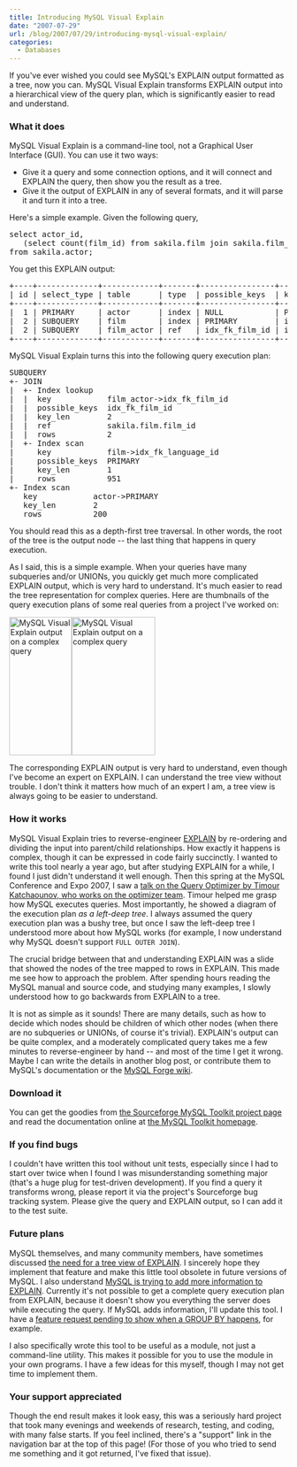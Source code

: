 ```yaml
---
title: Introducing MySQL Visual Explain
date: "2007-07-29"
url: /blog/2007/07/29/introducing-mysql-visual-explain/
categories:
  - Databases
---
```


If you've ever wished you could see MySQL's EXPLAIN output formatted as a tree, now you can. MySQL Visual Explain transforms EXPLAIN output into a hierarchical view of the query plan, which is significantly easier to read and understand.

### What it does

MySQL Visual Explain is a command-line tool, not a Graphical User Interface (GUI). You can use it two ways:

*   Give it a query and some connection options, and it will connect and EXPLAIN the query, then show you the result as a tree.
*   Give it the output of EXPLAIN in any of several formats, and it will parse it and turn it into a tree.

Here's a simple example. Given the following query,

<pre>select actor_id,
   (select count(film_id) from sakila.film join sakila.film_actor using(film_id))
from sakila.actor;</pre>

You get this EXPLAIN output:

<pre>+----+-------------+------------+-------+----------------+--------------------+---------+---------------------+------+-------------+
| id | select_type | table      | type  | possible_keys  | key                | key_len | ref                 | rows | Extra       |
+----+-------------+------------+-------+----------------+--------------------+---------+---------------------+------+-------------+
|  1 | PRIMARY     | actor      | index | NULL           | PRIMARY            | 2       | NULL                |  200 | Using index | 
|  2 | SUBQUERY    | film       | index | PRIMARY        | idx_fk_language_id | 1       | NULL                |  951 | Using index | 
|  2 | SUBQUERY    | film_actor | ref   | idx_fk_film_id | idx_fk_film_id     | 2       | sakila.film.film_id |    2 | Using index | 
+----+-------------+------------+-------+----------------+--------------------+---------+---------------------+------+-------------+</pre>

MySQL Visual Explain turns this into the following query execution plan:

<pre>SUBQUERY
+- JOIN
|  +- Index lookup
|  |  key            film_actor->idx_fk_film_id
|  |  possible_keys  idx_fk_film_id
|  |  key_len        2
|  |  ref            sakila.film.film_id
|  |  rows           2
|  +- Index scan
|     key            film->idx_fk_language_id
|     possible_keys  PRIMARY
|     key_len        1
|     rows           951
+- Index scan
   key            actor->PRIMARY
   key_len        2
   rows           200</pre>

You should read this as a depth-first tree traversal. In other words, the root of the tree is the output node -- the last thing that happens in query execution.

As I said, this is a simple example. When your queries have many subqueries and/or UNIONs, you quickly get much more complicated EXPLAIN output, which is very hard to understand. It's much easier to read the tree representation for complex queries. Here are thumbnails of the query execution plans of some real queries from a project I've worked on:

<img width="113" height="250" src='http://www.xaprb.com/media/2007/07/mysql-visual-explain-1.png' alt='MySQL Visual Explain output on a complex query' /><img width="151" height="250" src='http://www.xaprb.com/media/2007/07/mysql-visual-explain-2.png' alt='MySQL Visual Explain output on a complex query' />

The corresponding EXPLAIN output is very hard to understand, even though I've become an expert on EXPLAIN. I can understand the tree view without trouble. I don't think it matters how much of an expert I am, a tree view is always going to be easier to understand.

### How it works

MySQL Visual Explain tries to reverse-engineer [EXPLAIN][1] by re-ordering and dividing the input into parent/child relationships. How exactly it happens is complex, though it can be expressed in code fairly succinctly. I wanted to write this tool nearly a year ago, but after studying EXPLAIN for a while, I found I just didn't understand it well enough. Then this spring at the MySQL Conference and Expo 2007, I saw a [talk on the Query Optimizer by Timour Katchaounov, who works on the optimizer team][2]. Timour helped me grasp how MySQL executes queries. Most importantly, he showed a diagram of the execution plan *as a left-deep tree*. I always assumed the query execution plan was a bushy tree, but once I saw the left-deep tree I understood more about how MySQL works (for example, I now understand why MySQL doesn't support `FULL OUTER JOIN`).

The crucial bridge between that and understanding EXPLAIN was a slide that showed the nodes of the tree mapped to rows in EXPLAIN. This made me see how to approach the problem. After spending hours reading the MySQL manual and source code, and studying many examples, I slowly understood how to go backwards from EXPLAIN to a tree.

It is not as simple as it sounds! There are many details, such as how to decide which nodes should be children of which other nodes (when there are no subqueries or UNIONs, of course it's trivial). EXPLAIN's output can be quite complex, and a moderately complicated query takes me a few minutes to reverse-engineer by hand -- and most of the time I get it wrong. Maybe I can write the details in another blog post, or contribute them to MySQL's documentation or the [MySQL Forge wiki][3].

### Download it

You can get the goodies from [the Sourceforge MySQL Toolkit project page][4] and read the documentation online at [the MySQL Toolkit homepage][4].

### If you find bugs

I couldn't have written this tool without unit tests, especially since I had to start over twice when I found I was misunderstanding something major (that's a huge plug for test-driven development). If you find a query it transforms wrong, please report it via the project's Sourceforge bug tracking system. Please give the query and EXPLAIN output, so I can add it to the test suite.

### Future plans

MySQL themselves, and many community members, have sometimes discussed [the need for a tree view of EXPLAIN][5]. I sincerely hope they implement that feature and make this little tool obsolete in future versions of MySQL. I also understand [MySQL is trying to add more information to EXPLAIN][6]. Currently it's not possible to get a complete query execution plan from EXPLAIN, because it doesn't show you everything the server does while executing the query. If MySQL adds information, I'll update this tool. I have a [feature request pending to show when a GROUP BY happens][7], for example.

I also specifically wrote this tool to be useful as a module, not just a command-line utility. This makes it possible for you to use the module in your own programs. I have a few ideas for this myself, though I may not get time to implement them.

### Your support appreciated

Though the end result makes it look easy, this was a seriously hard project that took many evenings and weekends of research, testing, and coding, with many false starts. If you feel inclined, there's a "support" link in the navigation bar at the top of this page! (For those of you who tried to send me something and it got returned, I've fixed that issue).

 [1]: http://dev.mysql.com/doc/en/explain.html
 [2]: http://conferences.oreillynet.com/presentations/mysql07/katchaounov_timour.pdf
 [3]: http://forge.mysql.com/wiki/
 [4]: http://code.google.com/p/maatkit/
 [5]: http://www.mysqlperformanceblog.com/2006/07/24/mysql-explain-limits-and-errors/
 [6]: http://s.petrunia.nethttp://www.xaprb.com/blog/?p=18
 [7]: http://bugs.mysql.com/30039
